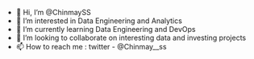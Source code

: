 - 👋 Hi, I’m @ChinmaySS
- 👀 I’m interested in Data Engineering and Analytics
- 🌱 I’m currently learning Data Engineering and DevOps 
- 💞️ I’m looking to collaborate on interesting data and investing projects
- 📫 How to reach me : twitter - @Chinmay__ss 

<!---
ChinmaySS/ChinmaySS is a ✨ special ✨ repository because its `README.md` (this file) appears on your GitHub profile.
You can click the Preview link to take a look at your changes.
--->
